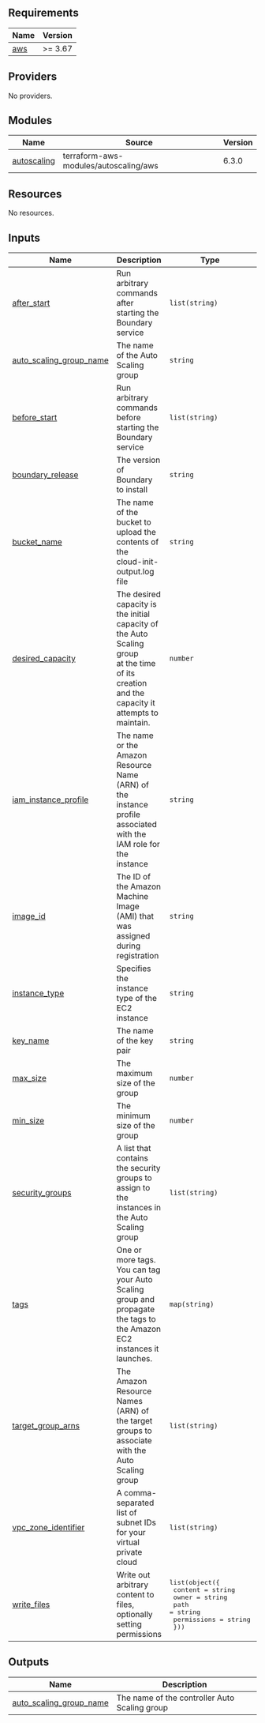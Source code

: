 <!-- BEGIN_TF_DOCS -->
## Requirements

| Name | Version |
|------|---------|
| <a name="requirement_aws"></a> [aws](#requirement\_aws) | >= 3.67 |

## Providers

No providers.

## Modules

| Name | Source | Version |
|------|--------|---------|
| <a name="module_autoscaling"></a> [autoscaling](#module\_autoscaling) | terraform-aws-modules/autoscaling/aws | 6.3.0 |

## Resources

No resources.

## Inputs

| Name | Description | Type | Default | Required |
|------|-------------|------|---------|:--------:|
| <a name="input_after_start"></a> [after\_start](#input\_after\_start) | Run arbitrary commands after starting the Boundary service | `list(string)` | `[]` | no |
| <a name="input_auto_scaling_group_name"></a> [auto\_scaling\_group\_name](#input\_auto\_scaling\_group\_name) | The name of the Auto Scaling group | `string` | n/a | yes |
| <a name="input_before_start"></a> [before\_start](#input\_before\_start) | Run arbitrary commands before starting the Boundary service | `list(string)` | `[]` | no |
| <a name="input_boundary_release"></a> [boundary\_release](#input\_boundary\_release) | The version of Boundary to install | `string` | n/a | yes |
| <a name="input_bucket_name"></a> [bucket\_name](#input\_bucket\_name) | The name of the bucket to upload the contents of the<br>cloud-init-output.log file | `string` | n/a | yes |
| <a name="input_desired_capacity"></a> [desired\_capacity](#input\_desired\_capacity) | The desired capacity is the initial capacity of the Auto Scaling group<br>at the time of its creation and the capacity it attempts to maintain. | `number` | `0` | no |
| <a name="input_iam_instance_profile"></a> [iam\_instance\_profile](#input\_iam\_instance\_profile) | The name or the Amazon Resource Name (ARN) of the instance profile associated<br>with the IAM role for the instance | `string` | `""` | no |
| <a name="input_image_id"></a> [image\_id](#input\_image\_id) | The ID of the Amazon Machine Image (AMI) that was assigned during registration | `string` | n/a | yes |
| <a name="input_instance_type"></a> [instance\_type](#input\_instance\_type) | Specifies the instance type of the EC2 instance | `string` | n/a | yes |
| <a name="input_key_name"></a> [key\_name](#input\_key\_name) | The name of the key pair | `string` | `""` | no |
| <a name="input_max_size"></a> [max\_size](#input\_max\_size) | The maximum size of the group | `number` | n/a | yes |
| <a name="input_min_size"></a> [min\_size](#input\_min\_size) | The minimum size of the group | `number` | n/a | yes |
| <a name="input_security_groups"></a> [security\_groups](#input\_security\_groups) | A list that contains the security groups to assign to the instances in the Auto<br>Scaling group | `list(string)` | `[]` | no |
| <a name="input_tags"></a> [tags](#input\_tags) | One or more tags. You can tag your Auto Scaling group and propagate the tags to<br>the Amazon EC2 instances it launches. | `map(string)` | `{}` | no |
| <a name="input_target_group_arns"></a> [target\_group\_arns](#input\_target\_group\_arns) | The Amazon Resource Names (ARN) of the target groups to associate with the Auto<br>Scaling group | `list(string)` | `[]` | no |
| <a name="input_vpc_zone_identifier"></a> [vpc\_zone\_identifier](#input\_vpc\_zone\_identifier) | A comma-separated list of subnet IDs for your virtual private cloud | `list(string)` | n/a | yes |
| <a name="input_write_files"></a> [write\_files](#input\_write\_files) | Write out arbitrary content to files, optionally setting permissions | <pre>list(object({<br>    content     = string<br>    owner       = string<br>    path        = string<br>    permissions = string<br>  }))</pre> | `[]` | no |

## Outputs

| Name | Description |
|------|-------------|
| <a name="output_auto_scaling_group_name"></a> [auto\_scaling\_group\_name](#output\_auto\_scaling\_group\_name) | The name of the controller Auto Scaling group |
<!-- END_TF_DOCS -->
